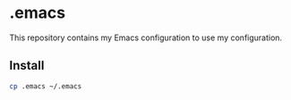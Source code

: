 # .emacs
This repository contains my Emacs configuration to use my configuration.

## Install
```sh
cp .emacs ~/.emacs
```
